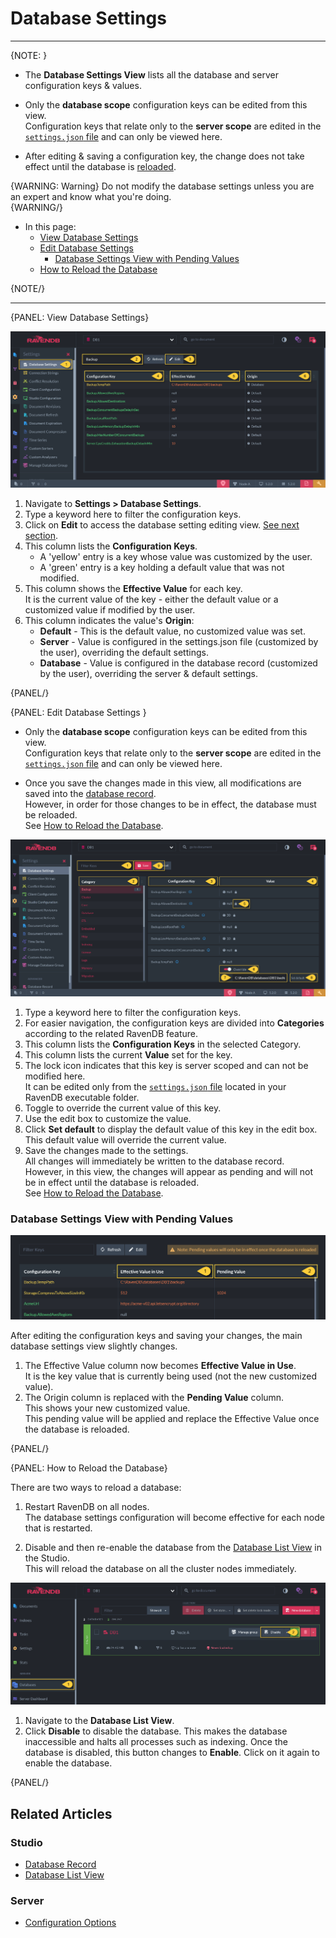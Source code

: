 ﻿# Database Settings

---

{NOTE: }

* The **Database Settings View** lists all the database and server configuration keys & values.  

* Only the **database scope** configuration keys can be edited from this view.  
  Configuration keys that relate only to the **server scope** are edited in the 
  [`settings.json` file](../../../server/configuration/configuration-options#settings.json) 
  and can only be viewed here.  

* After editing & saving a configuration key, the change does not take effect 
  until the database is [reloaded](../../../studio/database/settings/database-settings#how-to-reload-the-database).  

{WARNING: Warning}
Do not modify the database settings unless you are an expert and know what you're doing.  
{WARNING/}

* In this page:  
  * [View Database Settings](../../../studio/database/settings/database-settings#view-database-settings)  
  * [Edit Database Settings](../../../studio/database/settings/database-settings#edit-database-settings)  
      * [Database Settings View with Pending Values](../../../studio/database/settings/database-settings#database-settings-view-with-pending-values)  
  * [How to Reload the Database](../../../studio/database/settings/database-settings#how-to-reload-the-database)  

{NOTE/}

---

{PANEL: View Database Settings}

![Figure 1: Database Settings View](images/database-settings-1.png "Figure 1: Database Settings View")

1. Navigate to **Settings > Database Settings**.  
2. Type a keyword here to filter the configuration keys.  
3. Click on **Edit** to access the database setting editing view. [See next section](../../../studio/database/settings/database-settings#edit-database-settings).  
4. This column lists the **Configuration Keys**.  
    * A 'yellow' entry is a key whose value was customized by the user.  
    * A 'green' entry is a key holding a default value that was not modified.  
5. This column shows the **Effective Value** for each key.  
   It is the current value of the key - either the default value or a customized value if modified by the user.  
6. This column indicates the value's **Origin**:  
    * **Default** - This is the default value, no customized value was set.  
    * **Server** - Value is configured in the settings.json file (customized by the user), overriding the default settings.  
    * **Database** - Value is configured in the database record (customized by the user), overriding the server & default settings.  

{PANEL/}

{PANEL: Edit Database Settings }

* Only the **database scope** configuration keys can be edited from this view.  
  Configuration keys that relate only to the **server scope** are edited in the 
  [`settings.json` file](../../../server/configuration/configuration-options#settings.json) 
  and can only be viewed here.  

* Once you save the changes made in this view, all modifications are saved into the 
  [database record](../../../studio/database/settings/database-record).  
  However, in order for those changes to be in effect, the database must be reloaded.  
  See [How to Reload the Database](../../../studio/database/settings/database-settings#how-to-reload-the-database).  

![Figure 2: Edit Database Settings](images/database-settings-2.png "Figure 2: Edit Database Settings")

1. Type a keyword here to filter the configuration keys.  
2. For easier navigation, the configuration keys are divided into **Categories** 
   according to the related RavenDB feature.  
3. This column lists the **Configuration Keys** in the selected Category.  
4. This column lists the current **Value** set for the key.  
5. The lock icon indicates that this key is server scoped and can not be modified here.  
   It can be edited only from the [`settings.json` file](../../../server/configuration/configuration-options#settings.json) 
   located in your RavenDB executable folder.  
6. Toggle to override the current value of this key.  
7. Use the edit box to customize the value.  
8. Click **Set default** to display the default value of this key in the edit box.  
   This default value will override the current value.  
9. Save the changes made to the settings.  
   All changes will immediately be written to the database record.  
   However, in this view, the changes will appear as pending and will not be in effect until the 
   database is reloaded.  
   See [How to Reload the Database](../../../studio/database/settings/database-settings#how-to-reload-the-database).  

### Database Settings View with Pending Values

![Figure 3: Database Settings with Pending Values](images/database-settings-3.png "Figure 3: Database Settings with Pending Values")

After editing the configuration keys and saving your changes, the main database settings 
view slightly changes.  

1. The Effective Value column now becomes **Effective Value in Use**.  
   It is the key value that is currently being used (not the new customized value).  
2. The Origin column is replaced with the **Pending Value** column.  
   This shows your new customized value.  
   This pending value will be applied and replace the Effective Value once the database is reloaded.  

{PANEL/}

{PANEL: How to Reload the Database}

There are two ways to reload a database:  

1. Restart RavenDB on all nodes.  
   The database settings configuration will become effective for each node that is restarted.

2. Disable and then re-enable the database from the [Database List View](../../../studio/database/databases-list-view) in the Studio.  
   This will reload the database on all the cluster nodes immediately.

![Figure 4: How to Reload the Database](images/database-settings-4.png "Figure 3: How to Reload the Database")

1. Navigate to the **Database List View**.  
2. Click **Disable** to disable the database. This makes the database inaccessible and halts 
   all processes such as indexing. Once the database is disabled, this button changes to **Enable**. 
   Click on it again to enable the database.  

{PANEL/}

## Related Articles  

### Studio  

- [Database Record](../../../studio/database/settings/database-record)  
- [Database List View](../../../studio/database/databases-list-view)  

### Server  

- [Configuration Options](../../../server/configuration/configuration-options)  
